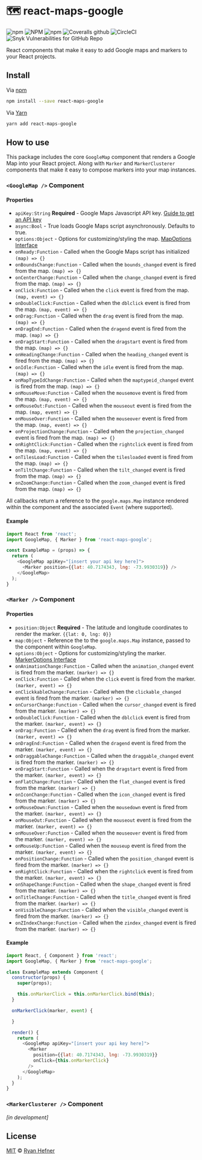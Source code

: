 # 🗺 react-maps-google

![npm](https://img.shields.io/npm/v/react-maps-google?style=flat-square)
![NPM](https://img.shields.io/npm/l/react-maps-google?style=flat-square)
![npm](https://img.shields.io/npm/dt/react-maps-google?style=flat-square)
![Coveralls github](https://img.shields.io/coveralls/github/ryanhefner/react-maps-google?style=flat-square)
![CircleCI](https://img.shields.io/circleci/build/github/ryanhefner/react-maps-google?style=flat-square)
![Snyk Vulnerabilities for GitHub Repo](https://img.shields.io/snyk/vulnerabilities/github/ryanhefner/react-maps-google?style=flat-square)


React components that make it easy to add Google maps and markers to your React projects.

## Install

Via [npm](https://npmjs.com/package/react-maps-google)

```sh
npm install --save react-maps-google
```

Via [Yarn](https://yarn.fyi/react-maps-google)

```sh
yarn add react-maps-google
```

## How to use

This package includes the core `GoogleMap` component that renders a Google Map
into your React project. Along with `Marker` and `MarkerClusterer` components that
make it easy to compose markers into your map instances.

### `<GoogleMap />` Component

#### Properties

* `apiKey:String` **Required** - Google Maps Javascript API key. [Guide to get an API key](https://developers.google.com/maps/documentation/javascript/get-api-key)
* `async:Bool` - True loads Google Maps script asynchronously. Defaults to true.
* `options:Object` - Options for customizing/styling the map. [MapOptions Interface](https://google-developers.appspot.com/maps/documentation/javascript/reference/3.exp/map#MapOptions)
* `onReady:Function` - Called when the Google Maps script has initialized `(map) => {}`
* `onBoundsChange:Function` - Called when the `bounds_changed` event is fired from the map. `(map) => {}`
* `onCenterChange:Function` - Called when the `change_changed` event is fired from the map. `(map) => {}`
* `onClick:Function` - Called when the `click` event is fired from the map. `(map, event) => {}`
* `onDoubleClick:Function` - Called when the `dblclick` event is fired from the map. `(map, event) => {}`
* `onDrag:Function` - Called when the `drag` event is fired from the map. `(map) => {}`
* `onDragEnd:Function` - Called when the `dragend` event is fired from the map. `(map) => {}`
* `onDragStart:Function` - Called when the `dragstart` event is fired from the map. `(map) => {}`
* `onHeadingChange:Function` - Called when the `heading_changed` event is fired from the map. `(map) => {}`
* `onIdle:Function` - Called when the `idle` event is fired from the map. `(map) => {}`
* `onMapTypeIdChange:Function` - Called when the `maptypeid_changed` event is fired from the map. `(map) => {}`
* `onMouseMove:Function` - Called when the `mousemove` event is fired from the map. `(map, event) => {}`
* `onMouseOut:Function` - Called when the `mouseout` event is fired from the map. `(map, event) => {}`
* `onMouseOver:Function` - Called when the `mouseover` event is fired from the map. `(map, event) => {}`
* `onProjectionChange:Function` - Called when the `projection_changed` event is fired from the map. `(map) => {}`
* `onRightClick:Function` - Called when the `rightclick` event is fired from the map. `(map, event) => {}`
* `onTilesLoad:Function` - Called when the `tilesloaded` event is fired from the map. `(map) => {}`
* `onTiltChange:Function` - Called when the `tilt_changed` event is fired from the map. `(map) => {}`
* `onZoomChange:Function` - Called when the `zoom_changed` event is fired from the map. `(map) => {}`

All callbacks return a reference to the `google.maps.Map` instance rendered within the
component and the associated `Event` (where supported).

#### Example

```js
import React from 'react';
import GoogleMap, { Marker } from 'react-maps-google';

const ExampleMap = (props) => {
  return (
    <GoogleMap apiKey="[insert your api key here]">
      <Marker position={{lat: 40.7174343, lng: -73.9930319}} />
    </GoogleMap>
  );
}
```

### `<Marker />` Component

#### Properties

* `position:Object` **Required** - The latitude and longitude coordinates to render the marker. `{{lat: 0, lng: 0}}`
* `map:Object` - Reference the to the `google.maps.Map` instance, passed to the component within `GoogleMap`.
* `options:Object` - Options for customizing/styling the marker. [MarkerOptions Interface](https://developers.google.com/maps/documentation/javascript/reference/3.exp/marker?authuser=0#MarkerOptions)
* `onAnimationChange:Function` - Called when the `animation_changed` event is fired from the marker. `(marker) => {}`
* `onClick:Function` - Called when the `click` event is fired from the marker. `(marker, event) => {}`
* `onClickkableChange:Function` - Called when the `clickable_changed` event is fired from the marker. `(marker) => {}`
* `onCursorChange:Function` - Called when the `cursor_changed` event is fired from the marker. `(marker) => {}`
* `onDoubleClick:Function` - Called when the `dblclick` event is fired from the marker. `(marker, event) => {}`
* `onDrag:Function` - Called when the `drag` event is fired from the marker. `(marker, event) => {}`
* `onDragEnd:Function` - Called when the `dragend` event is fired from the marker. `(marker, event) => {}`
* `onDraggableChange:Function` - Called when the `draggable_changed` event is fired from the marker. `(marker) => {}`
* `onDragStart:Function` - Called when the `dragstart` event is fired from the marker. `(marker, event) => {}`
* `onFlatChange:Function` - Called when the `flat_changed` event is fired from the marker. `(marker) => {}`
* `onIconChange:Function` - Called when the `icon_changed` event is fired from the marker. `(marker) => {}`
* `onMouseDown:Function` - Called when the `mousedown` event is fired from the marker. `(marker, event) => {}`
* `onMouseOut:Function` - Called when the `mouseout` event is fired from the marker. `(marker, event) => {}`
* `onMouseOver:Function` - Called when the `mouseover` event is fired from the marker. `(marker, event) => {}`
* `onMouseUp:Function` - Called when the `mouseup` event is fired from the marker. `(marker, event) => {}`
* `onPositionChange:Function` - Called when the `position_changed` event is fired from the marker. `(marker) => {}`
* `onRightClick:Function` - Called when the `rightclick` event is fired from the marker. `(marker, event) => {}`
* `onShapeChange:Function` - Called when the `shape_changed` event is fired from the marker. `(marker) => {}`
* `onTitleChange:Function` - Called when the `title_changed` event is fired from the marker. `(marker) => {}`
* `onVisibleChange:Function` - Called when the `visible_changed` event is fired from the marker. `(marker) => {}`
* `onZIndexChange:Function` - Called when the `zindex_changed` event is fired from the marker. `(marker) => {}`

#### Example

```js
import React, { Component } from 'react';
import GoogleMap, { Marker } from 'react-maps-google';

class ExampleMap extends Component {
  constructor(props) {
    super(props);

    this.onMarkerClick = this.onMarkerClick.bind(this);
  }

  onMarkerClick(marker, event) {

  }

  render() {
    return (
      <GoogleMap apiKey="[insert your api key here]">
        <Marker
          position={{lat: 40.7174343, lng: -73.9930319}}
          onClick={this.onMarkerClick}
        />
      </GoogleMap>
    );
  }
}

```

### `<MarkerClusterer />` Component

_[in development]_

## License

[MIT](LICENSE) © [Ryan Hefner](https://www.ryanhefner.com)

